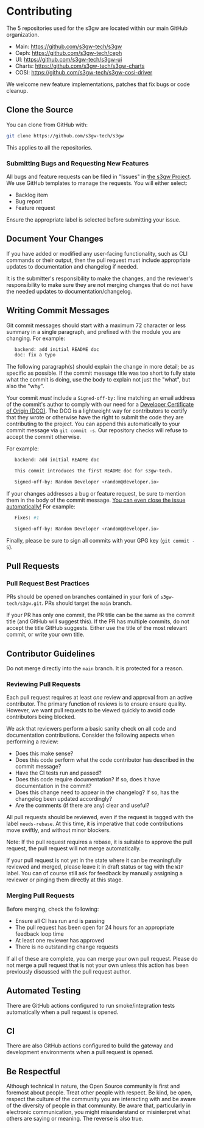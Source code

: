 # Contributing

The 5 repositories used for the s3gw are located within our main GitHub
organization.

- Main: <https://github.com/s3gw-tech/s3gw>
- Ceph: <https://github.com/s3gw-tech/ceph>
- UI: <https://github.com/s3gw-tech/s3gw-ui>
- Charts: <https://github.com/s3gw-tech/s3gw-charts>
- COSI: <https://github.com/s3gw-tech/s3gw-cosi-driver>

We welcome new feature implementations, patches that fix bugs or code cleanup.

## Clone the Source

You can clone from GitHub with:

```bash
git clone https://github.com/s3gw-tech/s3gw
```

This applies to all the repositories.

### Submitting Bugs and Requesting New Features

All bugs and feature requests can be filed in "Issues" in
[the s3gw Project](https://github.com/s3gw-tech/s3gw/issues/new/choose). We
use GitHub templates to manage the requests. You will either select:

- Backlog item
- Bug report
- Feature request

Ensure the appropriate label is selected before submitting your issue.

## Document Your Changes

If you have added or modified any user-facing functionality, such as CLI
commands or their output, then the pull request must include appropriate updates
to documentation and changelog if needed.

It is the submitter's responsibility to make the changes, and the reviewer's
responsibility to make sure they are not merging changes that do not have the
needed updates to documentation/changelog.

## Writing Commit Messages

Git commit messages should start with a maximum 72 character or less summary in
a single paragraph, and prefixed with the module you are changing. For example:

```bash
   backend: add initial README doc
   doc: fix a typo
```

The following paragraph(s) should explain the change in more detail; be as
specific as possible. If the commit message title was too short to fully state
what the commit is doing, use the body to explain not just the "what", but also
the "why".

Your commit _must_ include a `Signed-off-by:` line matching an email address of
the commit's author to comply with our need for a
[Developer Certificate of Origin (DCO)](https://developercertificate.org/). The
DCO is a lightweight way for contributors to certify that they wrote or
otherwise have the right to submit the code they are contributing to the
project. You can append this automatically to your commit message via
`git commit -s`. Our repository checks will refuse to accept the commit
otherwise.

For example:

```bash
   backend: add initial README doc

   This commit introduces the first README doc for s3gw-tech.

   Signed-off-by: Random Developer <random@developer.io>
```

If your changes addresses a bug or feature request, be sure to mention them in
the body of the commit message.
[You can even close the issue automatically!](https://github.blog/2013-01-22-closing-issues-via-commit-messages/)
For example:

```bash
   Fixes: #1

   Signed-off-by: Random Developer <random@developer.io>
```

Finally, please be sure to sign all commits with your GPG key (`git commit -S`).

## Pull Requests

### Pull Request Best Practices

PRs should be opened on branches contained in your fork of
`s3gw-tech/s3gw.git`. PRs should target the `main` branch.

If your PR has only one commit, the PR title can be the same as the commit title
(and GitHub will suggest this). If the PR has multiple commits, do not accept
the title GitHub suggests. Either use the title of the most relevant commit, or
write your own title.

## Contributor Guidelines

Do not merge directly into the `main` branch. It is protected for a reason.

### Reviewing Pull Requests

Each pull request requires at least _one_ review and approval from an active
contributor. The primary function of reviews is to ensure ensure quality.
However, we want pull requests to be viewed quickly to avoid code contributors
being blocked.

We ask that reviewers perform a basic sanity check on all code and documentation
contributions. Consider the following aspects when performing a review:

- Does this make sense?
- Does this code perform what the code contributor has described in the commit
  message?
- Have the CI tests run and passed?
- Does this code require documentation? If so, does it have documentation in the
  commit?
- Does this change need to appear in the changelog? If so, has the changelog
  been updated accordingly?
- Are the comments (if there are any) clear and useful?

All pull requests should be reviewed, even if the request is tagged with the
label `needs-rebase`. At this time, it is imperative that code contributions
move swiftly, and without minor blockers.

Note: If the pull request requires a rebase, it is suitable to approve the pull
request, the pull request will not merge automatically.

If your pull request is not yet in the state where it can be meaningfully
reviewed and merged, please leave it in draft status or tag with the `WIP`
label. You can of course still ask for feedback by manually assigning a reviewer
or pinging them directly at this stage.

### Merging Pull Requests

Before merging, check the following:

- Ensure all CI has run and is passing
- The pull request has been open for 24 hours for an appropriate feedback loop
  time
- At least one reviewer has approved
- There is no outstanding change requests

If all of these are complete, you can merge your own pull request. Please do not
merge a pull request that is not your own unless this action has been previously
discussed with the pull request author.

## Automated Testing

There are GitHub actions configured to run smoke/integration tests automatically
when a pull request is opened.

## CI

There are also GitHub actions configured to build the gateway and development
environments when a pull request is opened.

## Be Respectful

Although technical in nature, the Open Source community is first and foremost
about people. Treat other people with respect. Be kind, be open, respect the
culture of the community you are interacting with and be aware of the diversity
of people in that community. Be aware that, particularly in electronic
communication, you might misunderstand or misinterpret what others are saying or
meaning. The reverse is also true.

